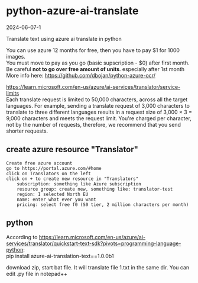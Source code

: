 # python-azure-ai-translate
2024-06-07-1  

Translate text using azure ai translate in python

You can use azure 12 months for free, then you have to pay $1 for 1000 images.  
You must move to pay as you go (basic supscription - $0) after first month.  
Be careful **not to go over free amount of units**. especially after 1st month  
More info here: https://github.com/dbojan/python-azure-ocr/  


https://learn.microsoft.com/en-us/azure/ai-services/translator/service-limits  
Each translate request is limited to 50,000 characters, across all the target languages. For example, sending a translate request of 3,000 characters to translate to three different languages results in a request size of 3,000 × 3 = 9,000 characters and meets the request limit. You're charged per character, not by the number of requests, therefore, we recommend that you send shorter requests.


## create azure resource "Translator"


    Create free azure account
    go to https://portal.azure.com/#home
    click on Translators on the left
    click on + to create new resource in "Translators"
        subscription: something like Azure subscription
        resource group: create new, something like: translator-test
        region: I selected North EU
        name: enter what ever you want
        pricing: select free f0 (S0 tier, 2 million characters per month)

## python
According to https://learn.microsoft.com/en-us/azure/ai-services/translator/quickstart-text-sdk?pivots=programming-language-python:  
pip install azure-ai-translation-text==1.0.0b1

download zip, start bat file. It will translate file 1.txt in the same dir.
You can edit .py file in notepad++



